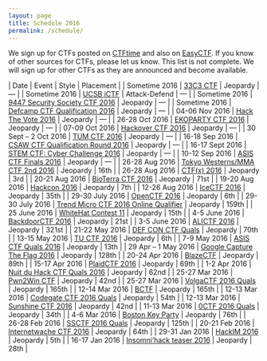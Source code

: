 ```yaml
---
layout: page
title: Schedule 2016
permalink: /schedule/
---
```


We sign up for CTFs posted on [CTFtime](https://ctftime.org/) and also on [EasyCTF](http://calendar.easyctf.com/). If you know of other sources for CTFs, please let us know. This list is not complete. We will sign up for other CTFs as they are announced and become available.

| Date | Event | Style | Placement |
| Sometime 2016 | [33C3 CTF](https://aachen.ccc.de/)<a></a> | Jeopardy | — |
| Sometime 2016 | [UCSB iCTF](https://ctftime.org/ctf/5/)<a></a> | Attack-Defend | — |
| Sometime 2016 | [9447 Security Society CTF 2016](https://9447.plumbing/home) | Jeopardy | — |
| Sometime 2016 | [Defcamp CTF Qualification 2016](http://dctf.def.camp/) | Jeopardy | — |
| 04-06 Nov 2016 | [Hack The Vote 2016](https://ctftime.org/event/345) | Jeopardy | — |
| 26-28 Oct 2016 | [EKOPARTY CTF 2016](https://ctftime.org/event/342) | Jeopardy | — |
| 07-09 Oct 2016 | [Hackover CTF 2016](https://ctftime.org/event/339) | Jeopardy | — |
| 30 Sept – 2 Oct 2016 | [TUM CTF 2016](http://ctf.hxp.io/) | Jeopardy | — |
| 16-18 Sep 2016 | [CSAW CTF Qualification Round 2016](https://ctftime.org/event/347) | Jeopardy | — |
| 16-17 Sept 2016 | [STEM CTF: Cyber Challenge 2016](http://ctf.mitrecyberacademy.org/) | Jeopardy | — |
| 10-12 Sep 2016 | [ASIS CTF Finals 2016](http://asis-ctf.ir/) | Jeopardy | — |
| 26-28 Aug 2016 | [Tokyo Westerns/MMA CTF 2nd 2016](https://ctftime.org/event/336) | Jeopardy | 16th |
| 26-28 Aug 2016 | [CTF(x) 2016](https://ctftime.org/event/348) | Jeopardy | 3rd |
| 20-21 Aug 2016 | [BioTerra CTF 2016](https://ctftime.org/event/350) | Jeopardy | 71st |
| 19-20 Aug 2016 | [Hackcon 2016](https://ctftime.org/event/341) | Jeopardy | 7th |
| 12-26 Aug 2016 | [IceCTF 2016](https://icec.tf/) | Jeopardy | 35th |
| 29-30 July 2016 | [OpenCTF 2016](https://ctftime.org/event/343) | Jeopardy | 6th |
| 29-30 July 2016 | [Trend Micro CTF 2016 Online Qualifier](https://ctftime.org/event/340) | Jeopardy | 159th |
| 25 June 2016 | [WhiteHat Contest 11](https://wargame.whitehat.vn/) | Jeopardy | 15th |
| 4-5 June 2016 | [BackdoorCTF 2016](https://backdoor.sdslabs.co/competitions/backdoorctf16/dashboard) | Jeopardy | 21st |
| 3-5 June 2016 | [ALICTF 2016](http://alictf.com/) | Jeopardy | 321st |
| 21-22 May 2016 | [DEF CON CTF Quals](https://2016.legitbs.net/dashboard) | Jeopardy | 70th |
| 13-15 May 2016 | [TU CTF 2016](http://ctf.asciioverflow.com/) | Jeopardy | 6th |
| 7-9 May 2016 | [ASIS CTF Quals 2016](http://asis-ctf.ir/) | Jeopardy | 13th |
| 29 Apr – 1 May 2016 | [Google Capture The Flag 2016](https://g.co/ctf) | Jeopardy | 128th |
| 20-24 Apr 2016 | [BlazeCTF](http://420blaze.in/) | Jeopardy | 89th |
| 15-17 Apr 2016 | [PlaidCTF 2016](http://plaidctf.com/) | Jeopardy | 69th |
| 1-2 Apr 2016 | [Nuit du Hack CTF Quals 2016](https://www.nuitduhack.com/) | Jeopardy | 62nd |
| 25-27 Mar 2016 | [Pwn2Win CTF](https://www.pwn2win.party/?lang=en) | Jeopardy | 42nd |
| 25-27 Mar 2016 | [VolgaCTF 2016 Quals](https://2016.volgactf.ru/n) | Jeopardy | 165th |
| 12-14 Mar 2016 | [BCTF](http://bctf.cn) | Jeopardy | 165th |
| 12-13 Mar 2016 | [Codegate CTF 2016 Quals](http://codegate.bpsec.co.kr/) | Jeopardy | 54th |
| 12-13 Mar 2016 | [Sunshine CTF 2016](http://ctf.bsidesorlando.org/) | Jeopardy | 42nd |
| 11-13 Mar 2016 | [0CTF 2016 Quals](https://ctf.0ops.net/) | Jeopardy | 34th |
| 4-6 Mar 2016 | [Boston Key Party](http://bostonkeyparty.net) | Jeopardy | 76th |
| 26-28 Feb 2016 | [SSCTF 2016 Quals](http://lab.seclover.com/) | Jeopardy | 125th |
| 20-21 Feb 2016 | [Internetwache CTF 2016](https://ctf.internetwache.org/) | Jeopardy | 64th |
| 29-31 Jan 2016 | [HackIM 2016](http://ctf.nullcon.net/) | Jeopardy | 5th |
| 16-17 Jan 2016 | [Insomni’hack teaser 2016](http://teaser.insomnihack.ch) | Jeopardy | 28th |

